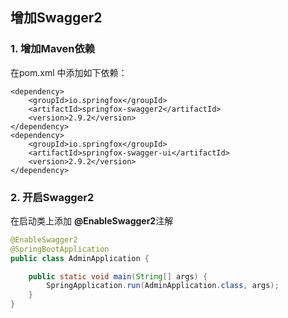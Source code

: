 ## 增加Swagger2
### 1. 增加Maven依赖
在pom.xml 中添加如下依赖：
```
<dependency>
    <groupId>io.springfox</groupId>
    <artifactId>springfox-swagger2</artifactId>
    <version>2.9.2</version>
</dependency>
<dependency>
    <groupId>io.springfox</groupId>
    <artifactId>springfox-swagger-ui</artifactId>
    <version>2.9.2</version>
</dependency>
``` 

### 2. 开启Swagger2
在启动类上添加 **@EnableSwagger2**注解
```java
@EnableSwagger2
@SpringBootApplication
public class AdminApplication {

    public static void main(String[] args) {
        SpringApplication.run(AdminApplication.class, args);
    }
}
```